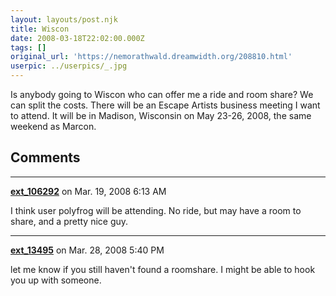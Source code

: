 ```yaml
---
layout: layouts/post.njk
title: Wiscon
date: 2008-03-18T22:02:00.000Z
tags: []
original_url: 'https://nemorathwald.dreamwidth.org/208810.html'
userpic: ../userpics/_.jpg
---
```

Is anybody going to Wiscon who can offer me a ride and room share? We can split the costs. There will be an Escape Artists business meeting I want to attend. It will be in Madison, Wisconsin on May 23-26, 2008, the same weekend as Marcon.

## Comments

---

**[ext_106292](https://www.dreamwidth.org/users/ext_106292)** on Mar. 19, 2008 6:13 AM

I think user polyfrog will be attending. No ride, but may have a room to share, and a pretty nice guy.

---

**[ext_13495](https://www.dreamwidth.org/users/ext_13495)** on Mar. 28, 2008 5:40 PM

let me know if you still haven't found a roomshare. I might be able to hook you up with someone.
